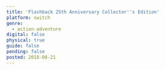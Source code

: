 ```yaml
---
title: 'Flashback 25th Anniversary Collector''s Edition'
platform: switch
genre:
  - action-adventure
digital: false
physical: true
guide: false
pending: false
posted: 2018-08-21
---
```

